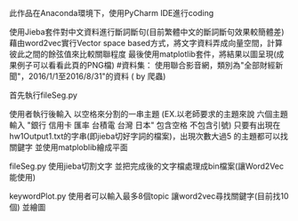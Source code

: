 此作品在Anaconda環境下，使用PyCharm IDE進行coding

使用Jieba套件對中文資料進行斷詞斷句(目前繁體中文的斷詞斷句效果較簡體差)
藉由word2vec實行Vector space based方式，將文字資料弄成向量空間，計算彼此之間的餘弦值來比較關聯程度
最後使用matplotlib套件，將結果以圖呈現(成果例子可以看看此頁的PNG檔)
#資料集：
使用聯合影音網，類別為"全部財經新聞"，2016/1/1至2016/8/31"的資料 ( by 爬蟲)


首先執行fileSeg.py

使用者執行後輸入 以空格來分割的一串主題 (EX.以老師要求的主題來說 六個主題  輸入  "銀行 信用卡 匯率 台積電 台灣 日本" 包含空格 不包含引號)
只要有出現在hw1Output1.txt的字串(即jieba切好字詞的檔案)，出現次數大過5 的主題都可以找關鍵字
並使用matploblib繪成平面

fileSeg.py 使用jieba切割文字 並把完成後的文字檔處理成bin檔案(讓Word2Vec能使用)

keywordPlot.py 使用者可以輸入最多8個topic 讓word2vec尋找關鍵字(目前找10個) 並繪圖
